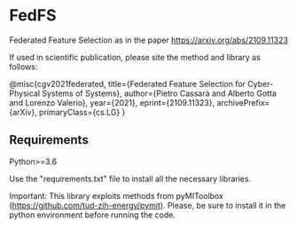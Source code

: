 # FedFS
Federated Feature Selection as in the paper https://arxiv.org/abs/2109.11323

If used in scientific publication, please site the method and library as follows: 

@misc{cgv2021federated,
      title={Federated Feature Selection for Cyber-Physical Systems of Systems}, 
      author={Pietro Cassarà and Alberto Gotta and Lorenzo Valerio},
      year={2021},
      eprint={2109.11323},
      archivePrefix={arXiv},
      primaryClass={cs.LG}
}

## Requirements
Python>=3.6

Use the "requirements.txt" file to install all the necessary libraries. 

Important: This library exploits methods from pyMIToolbox (https://github.com/tud-zih-energy/pymit). Please, be sure to install it in the python environment before running the code. 


